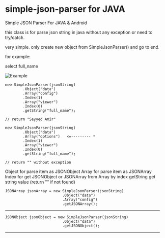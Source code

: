 # simple-json-parser for JAVA
Simple JSON Parser For JAVA &amp; Android

this class is for parse json string in java without any exception or need to try/catch.

very simple. only create new object from SimpleJsonParser() and go to end.

for example:

select full_name 

![Example](http://majazestan.com/static/SimpleJsonParser.jpg "Simple Json Parser Example")


```
new SimpleJsonParser(jsonString)
        .Object("data")
        .Array("config")
        .Index(1)
        .Array("viewer")
        .Index(0)
        .getString("full_name");
        
// return "Seyyed Amir"
```


```
new SimpleJsonParser(jsonString)
        .Object("data")
        .Array("options")   <=--------- *
        .Index(1)
        .Array("viewer")
        .Index(0)
        .getString("full_name");
        
// return "" without exception
```
 


Object for parse item as JSONObject
Array for parse item as JSONArray
Index for get JSONObject or JSONArray from Array by index
getString get string value (return "" if not found)


```
JSONArray jsonArray = new SimpleJsonParser(jsonString)
                          .Object("data")
                          .Array("config")
                          .getJSONArray();
```
------

```
JSONObject jsonObject = new SimpleJsonParser(jsonString)
                          .Object("data")
                          .getJSONObject();
 ```                         
------




